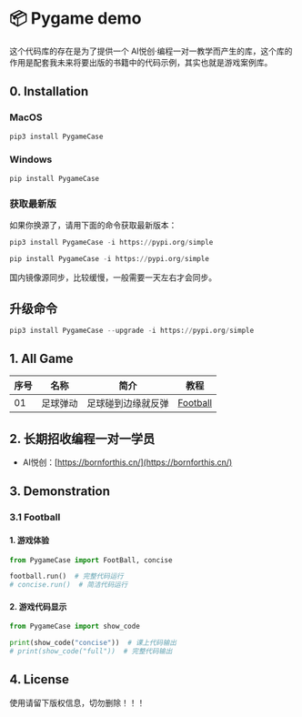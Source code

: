 📦 Pygame demo
=======================

这个代码库的存在是为了提供一个 AI悦创·编程一对一教学而产生的库，这个库的作用是配套我未来将要出版的书籍中的代码示例，其实也就是游戏案例库。

## 0. Installation

### MacOS

```python
pip3 install PygameCase
```

### Windows

```python
pip install PygameCase
```

### 获取最新版

如果你换源了，请用下面的命令获取最新版本：

```python
pip3 install PygameCase -i https://pypi.org/simple
```

```python
pip install PygameCase -i https://pypi.org/simple
```

国内镜像源同步，比较缓慢，一般需要一天左右才会同步。

## 升级命令

```python
pip3 install PygameCase --upgrade -i https://pypi.org/simple
```



## 1. All Game

| 序号 | 名称     | 简介               | 教程                     |
| ---- | -------- | ------------------ | ------------------------ |
| 01   | 足球弹动 | 足球碰到边缘就反弹 | [Football](#31-football) |

## 2. 长期招收编程一对一学员

- AI悦创：[https://bornforthis.cn/](https://bornforthis.cn/)

## 3. Demonstration

### 3.1 Football

#### 1. 游戏体验

```python
from PygameCase import FootBall, concise

football.run()  # 完整代码运行
# concise.run()  # 简洁代码运行
```

#### 2. 游戏代码显示

```python
from PygameCase import show_code

print(show_code("concise"))  # 课上代码输出
# print(show_code("full"))  # 完整代码输出
```

## 4. License

使用请留下版权信息，切勿删除！！！
